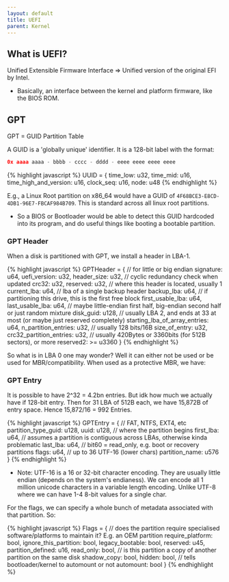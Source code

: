 ```yaml
---
layout: default
title: UEFI
parent: Kernel
---
```


## What is UEFI?

Unified Extensible Firmware Interface => Unified version of the original EFI by Intel.

- Basically, an interface between the kernel and platform firmware, like the BIOS ROM.

## GPT

GPT = GUID Partition Table

A GUID is a 'globally unique' identifier. It is a 128-bit label with the format:

```rust
0x aaaa aaaa - bbbb - cccc - dddd - eeee eeee eeee eeee
```

{% highlight javascript %}
UUID = {
    time_low: u32,
    time_mid: u16,
    time_high_and_version: u16,
    clock_seq: u16,
    node: u48
{% endhighlight %}

E.g., a Linux Root partition on x86_64 would have a GUID of `4F68BCE3-E8CD-4DB1-96E7-FBCAF984B709`. This is standard across all linux root partitions.

- So a BIOS or Bootloader would be able to detect this GUID hardcoded into its program, and do useful things like booting a bootable partition.

### GPT Header

When a disk is partitioned with GPT, we install a header in LBA-1.

{% highlight javascript %}
GPTHeader = {
    // for little or big endian
    signature: u64,
    uefi_version: u32,
    header_size: u32,
    // cyclic redundancy check when updated
    crc32: u32,
    reserved: u32,
    // where this header is located, usually 1
    current_lba: u64,
    // lba of a single backup header
    backup_lba: u64,
    // if partitioning this drive, this is the first free block
    first_usable_lba: u64,
    last_usable_lba: u64,
    // maybe little-endian first half, big-endian second half or just random mixture
    disk_guid: u128,
    // usually LBA 2, and ends at 33 at most (or maybe just reserved completely)
    starting_lba_of_array_entries: u64,
    n_partition_entries: u32,
    // usually 128 bits/16B
    size_of_entry: u32,
    crc32_partition_entries: u32,
    // usually 420Bytes or 3360bits (for 512B sectors), or more
    reserved2: >= u3360
}
{% endhighlight %}

So what is in LBA 0 one may wonder? Well it can either not be used or be used for MBR/compatibility. When used as a protective MBR, we have:

### GPT Entry

It is possible to have 2^32 = 4.2bn entries. But idk how much we actually have if 128-bit entry. Then for 31 LBA of 512B each, we have 15,872B of entry space. Hence 15,872/16 = 992 Entries.

{% highlight javascript %}
GPTEntry = {
    // FAT, NTFS, EXT4, etc
    partition_type_guid: u128,
    uuid: u128,
    // where the partition begins
    first_lba: u64,
    // assumes a partition is contiguous across LBAs, otherwise kinda problematic
    last_lba: u64,
    // bit60 = read_only, e.g. boot or recovery partitions
    flags: u64,
    // up to 36 UTF-16 (lower chars)
    partition_name: u576
}
{% endhighlight %}

- Note: UTF-16 is a 16 or 32-bit character encoding. They are usually little endian (depends on the system's endianess). We can encode all 1 million unicode characters in a variable length encoding. Unlike UTF-8 where we can have 1-4 8-bit values for a single char.

For the flags, we can specify a whole bunch of metadata associated with that partition. So:

{% highlight javascript %}
Flags = {
    // does the partition require specialised software/platforms to maintain it? E.g. an OEM partition
    require_platform: bool,
    ignore_this_partition: bool,
    legacy_bootable: bool,
    reserved: u45,
    partition_defined: u16,
    read_only: bool,
    // is this partition a copy of another partition on the same disk
    shadow_copy: bool,
    hidden: bool,
    // tells bootloader/kernel to automount or not
    automount: bool
}
{% endhighlight %}
